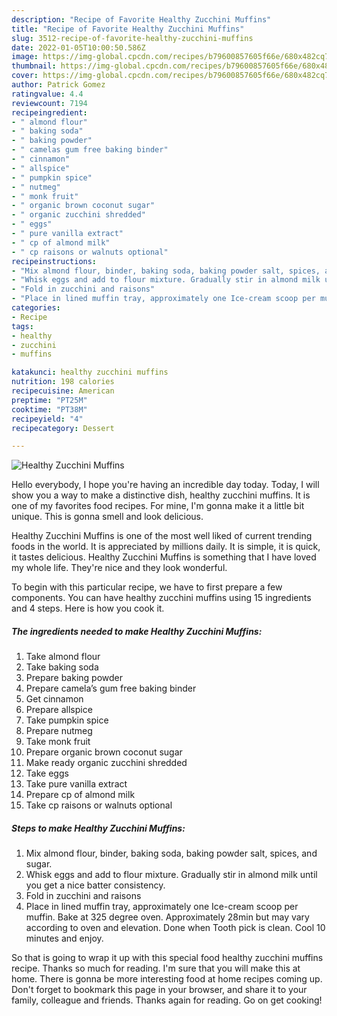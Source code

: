 ```yaml
---
description: "Recipe of Favorite Healthy Zucchini Muffins"
title: "Recipe of Favorite Healthy Zucchini Muffins"
slug: 3512-recipe-of-favorite-healthy-zucchini-muffins
date: 2022-01-05T10:00:50.586Z
image: https://img-global.cpcdn.com/recipes/b79600857605f66e/680x482cq70/healthy-zucchini-muffins-recipe-main-photo.jpg
thumbnail: https://img-global.cpcdn.com/recipes/b79600857605f66e/680x482cq70/healthy-zucchini-muffins-recipe-main-photo.jpg
cover: https://img-global.cpcdn.com/recipes/b79600857605f66e/680x482cq70/healthy-zucchini-muffins-recipe-main-photo.jpg
author: Patrick Gomez
ratingvalue: 4.4
reviewcount: 7194
recipeingredient:
- " almond flour"
- " baking soda"
- " baking powder"
- " camelas gum free baking binder"
- " cinnamon"
- " allspice"
- " pumpkin spice"
- " nutmeg"
- " monk fruit"
- " organic brown coconut sugar"
- " organic zucchini shredded"
- " eggs"
- " pure vanilla extract"
- " cp of almond milk"
- " cp raisons or walnuts optional"
recipeinstructions:
- "Mix almond flour, binder, baking soda, baking powder salt, spices, and sugar."
- "Whisk eggs and add to flour mixture. Gradually stir in almond milk until you get a nice batter consistency."
- "Fold in zucchini and raisons"
- "Place in lined muffin tray, approximately one Ice-cream scoop per muffin. Bake at 325 degree oven. Approximately 28min but may vary according to oven and elevation. Done when Tooth pick is clean. Cool 10 minutes and enjoy."
categories:
- Recipe
tags:
- healthy
- zucchini
- muffins

katakunci: healthy zucchini muffins 
nutrition: 198 calories
recipecuisine: American
preptime: "PT25M"
cooktime: "PT38M"
recipeyield: "4"
recipecategory: Dessert

---
```



![Healthy Zucchini Muffins](https://img-global.cpcdn.com/recipes/b79600857605f66e/680x482cq70/healthy-zucchini-muffins-recipe-main-photo.jpg)

Hello everybody, I hope you're having an incredible day today. Today, I will show you a way to make a distinctive dish, healthy zucchini muffins. It is one of my favorites food recipes. For mine, I'm gonna make it a little bit unique. This is gonna smell and look delicious.



Healthy Zucchini Muffins is one of the most well liked of current trending foods in the world. It is appreciated by millions daily. It is simple, it is quick, it tastes delicious. Healthy Zucchini Muffins is something that I have loved my whole life. They're nice and they look wonderful.


To begin with this particular recipe, we have to first prepare a few components. You can have healthy zucchini muffins using 15 ingredients and 4 steps. Here is how you cook it.

<!--inarticleads1-->

##### The ingredients needed to make Healthy Zucchini Muffins:

1. Take  almond flour
1. Take  baking soda
1. Prepare  baking powder
1. Prepare  camela’s gum free baking binder
1. Get  cinnamon
1. Prepare  allspice
1. Take  pumpkin spice
1. Prepare  nutmeg
1. Take  monk fruit
1. Prepare  organic brown coconut sugar
1. Make ready  organic zucchini shredded
1. Take  eggs
1. Take  pure vanilla extract
1. Prepare  cp of almond milk
1. Take  cp raisons or walnuts optional




<!--inarticleads2-->

##### Steps to make Healthy Zucchini Muffins:

1. Mix almond flour, binder, baking soda, baking powder salt, spices, and sugar.
1. Whisk eggs and add to flour mixture. Gradually stir in almond milk until you get a nice batter consistency.
1. Fold in zucchini and raisons
1. Place in lined muffin tray, approximately one Ice-cream scoop per muffin. Bake at 325 degree oven. Approximately 28min but may vary according to oven and elevation. Done when Tooth pick is clean. Cool 10 minutes and enjoy.




So that is going to wrap it up with this special food healthy zucchini muffins recipe. Thanks so much for reading. I'm sure that you will make this at home. There is gonna be more interesting food at home recipes coming up. Don't forget to bookmark this page in your browser, and share it to your family, colleague and friends. Thanks again for reading. Go on get cooking!
